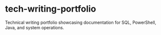 # tech-writing-portfolio
Technical writing portfolio showcasing documentation for SQL, PowerShell, Java, and system operations.
